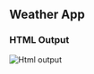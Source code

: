 ## Weather App

### HTML Output
<img src="https://user-images.githubusercontent.com/46771415/96031049-75cb7880-0e7a-11eb-9833-6fc8a10898f8.png" alt="Html output">